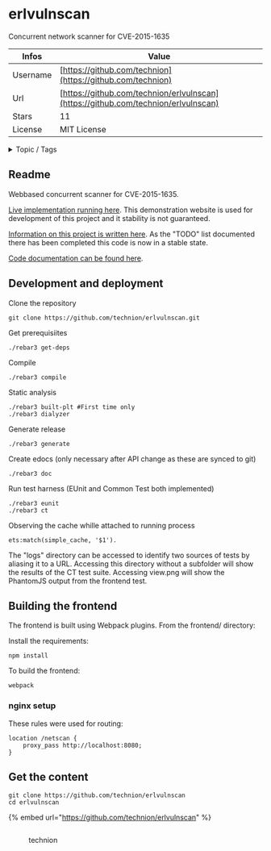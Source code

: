 # erlvulnscan

Concurrent network scanner for CVE-2015-1635

| Infos    | Value                                                              |
| -------- | -------------------------------------------------------------------|
| Username | [https://github.com/technion](https://github.com/technion) |
| Url      | [https://github.com/technion/erlvulnscan](https://github.com/technion/erlvulnscan)                                               |
| Stars    | 11                                                          |
| License  | MIT License                                                        |

<details>

<summary>Topic / Tags</summary>



</details>

## Readme

Webbased concurrent scanner for CVE-2015-1635.

[Live implementation running here](http://erlvulnscan.lolware.net/). This demonstration website is used for development of this project and it stability is not guaranteed.

[Information on this project is written here](https://lolware.net/2015/06/15/mass-vulnerability-scanning.html).  As the "TODO" list documented there has been completed this code is now in a stable state. 

[Code documentation can be found here](https://htmlpreview.github.io/?https://github.com/technion/erlvulnscan/blob/master/doc/index.html).

## Development and deployment

Clone the repository

	git clone https://github.com/technion/erlvulnscan.git

Get prerequisiites

	./rebar3 get-deps

Compile

	./rebar3 compile

Static analysis

    ./rebar3 built-plt #First time only
    ./rebar3 dialyzer

Generate release

	./rebar3 generate

Create edocs (only necessary after API change as these are synced to git)

	./rebar3 doc

Run test harness (EUnit and Common Test both implemented)

    ./rebar3 eunit
    ./rebar3 ct

Observing the cache whille attached to running process

    ets:match(simple_cache, '$1').

The "logs" directory can be accessed to identify two sources of tests by aliasing it to a URL. Accessing this directory without a subfolder will show the results of the CT test suite. Accessing view.png will show the PhantomJS output from the frontend test.

## Building the frontend
The frontend is built using Webpack plugins. From the frontend/ directory:

Install the requirements:

    npm install

To build the frontend:

    webpack

### nginx setup

These rules were used for routing:

    location /netscan {
        proxy_pass http://localhost:8080;
    }




## Get the content

```
git clone https://github.com/technion/erlvulnscan
cd erlvulnscan
```

{% embed url="https://github.com/technion/erlvulnscan" %}

<figure><img src="https://avatars.githubusercontent.com/u/1948596?v=4" alt=""><figcaption><p>technion</p></figcaption></figure>
